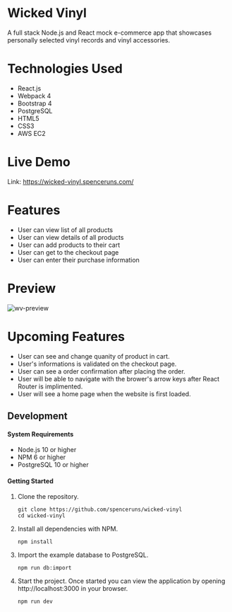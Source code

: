# Wicked Vinyl
A full stack Node.js and React mock e-commerce app that showcases personally selected vinyl records and vinyl accessories.

# Technologies Used
- React.js
- Webpack 4
- Bootstrap 4
- PostgreSQL
- HTML5
- CSS3
- AWS EC2

# Live Demo
Link: https://wicked-vinyl.spenceruns.com/

# Features
- User can view list of all products
- User can view details of all products
- User can add products to their cart
- User can get to the checkout page
- User can enter their purchase information

# Preview
![wv-preview](https://user-images.githubusercontent.com/51275230/73703655-8568af80-46a5-11ea-8224-64ae11e039f5.gif)

# Upcoming Features

- User can see and change quanity of product in cart.
- User's informations is validated on the checkout page.
- User can see a order confirmation after placing the order.
- User will be able to navigate with the brower's arrow keys after React Router is implimented.
- User will see a home page when the website is first loaded.

## Development

#### System Requirements

- Node.js 10 or higher
- NPM 6 or higher
- PostgreSQL 10 or higher

#### Getting Started

1. Clone the repository.

    ```shell
    git clone https://github.com/spenceruns/wicked-vinyl
    cd wicked-vinyl
    ```

1. Install all dependencies with NPM.

    ```shell
    npm install
    ```

1. Import the example database to PostgreSQL.

    ```shell
    npm run db:import
    ```

1. Start the project. Once started you can view the application by opening http://localhost:3000 in your browser.

    ```shell
    npm run dev
    ```
